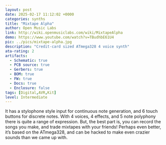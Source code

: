 ```yaml
---
layout: post
date: 2025-02-17 11:12:02 +0000
categories: synths
title: "Mixtape Alpha"
author: Open Music Labs
link: http://wiki.openmusiclabs.com/wiki/MixtapeAlpha
demo: https://www.youtube.com/watch?v=TBudhbE61U4
pic: ../pics/mixtape-alpha.jpg
description: "Credit-card sized ATmega328 4 voice synth"
ata-rating: 2
artifacts:
  - Schematic: true
  - PCB source: true
  - Gerbers: true
  - BOM: true
  - FW: true
  - Docs: true
  - Enclosure: false
tags: [Digital,AVR,Kit]
level: Intermediate
---
```


It has a stylophone style input for continuous note generation, and 6 touch buttons for discrete notes. With 4 voices, 4 effects, and 5 note polyphony there is quite a range of expression. But, the best part is, you can record the songs you make, and trade mixtapes with your friends! Perhaps even better, it’s based on the ATmega328, and can be hacked to make even crazier sounds than we came up with.